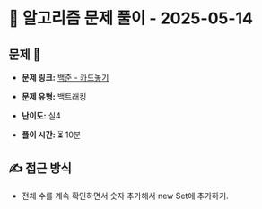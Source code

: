 # 📝 알고리즘 문제 풀이 - 2025-05-14

## 문제 📖

- **문제 링크:** [백준 - 카드놓기](https://www.acmicpc.net/problem/5568)

- **문제 유형:** 백트래킹

- **난이도:** 실4

- **풀이 시간:** ⏳ 10분

## ✍ 접근 방식

- 전체 수를 계속 확인하면서 숫자 추가해서 new Set에 추가하기.
